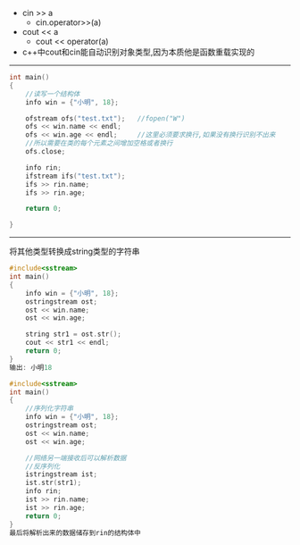 - cin >> a
  - cin.operator>>(a)
- cout << a
  - cout << operator(a)
- c++中cout和cin能自动识别对象类型,因为本质他是函数重载实现的

---
```c++
int main()
{
    //读写一个结构体
    info win = {"小明", 18};

    ofstream ofs("test.txt");   //fopen("W")
    ofs << win.name << endl;
    ofs << win.age << endl;     //这里必须要求换行,如果没有换行识别不出来
    //所以需要在类的每个元素之间增加空格或者换行
    ofs.close;

    info rin;
    ifstream ifs("test.txt");
    ifs >> rin.name;
    ifs >> rin.age;

    return 0;

}
```
---
将其他类型转换成string类型的字符串
```c++
#include<sstream>
int main()
{
    info win = {"小明", 18};
    ostringstream ost;
    ost << win.name;
    ost << win.age;

    string str1 = ost.str();
    cout << str1 << endl;
    return 0;
}
输出: 小明18
```
```c++
#include<sstream>
int main()
{
    //序列化字符串
    info win = {"小明", 18};
    ostringstream ost;
    ost << win.name;
    ost << win.age;

    //网络另一端接收后可以解析数据
    //反序列化
    istringstream ist;
    ist.str(str1);
    info rin;
    ist >> rin.name;
    ist >> rin.age;
    return 0;
}
最后将解析出来的数据储存到rin的结构体中
```